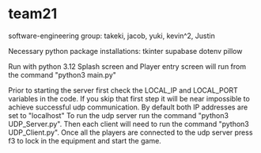 # team21
software-engineering group: takeki, jacob, yuki, kevin^2, Justin

Necessary python package installations:
tkinter
supabase
dotenv
pillow

Run with python 3.12
Splash screen and Player entry screen will run from the command "python3 main.py"


Prior to starting the server first check the LOCAL_IP and LOCAL_PORT variables in the code.
If you skip that first step it will be near impossible to achieve successful udp communication.
By default both IP addresses are set to "localhost"
To run the udp server run the command "python3 UDP_Server.py".
Then each client will need to run the command "python3 UDP_Client.py".
Once all the players are connected to the udp server press f3 to lock in the equipment and start the game.
